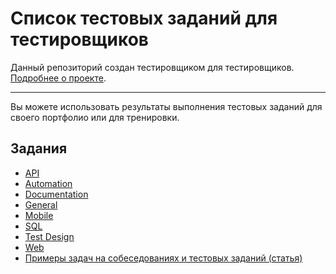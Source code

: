 # Список тестовых заданий для тестировщиков

Данный репозиторий создан тестировщиком для тестировщиков. [Подробнее о проекте](https://rusau.net).

---

Вы можете использовать результаты выполнения тестовых заданий для своего портфолио или для тренировки.


## Задания

* [API](https://github.com/artichokeee/test-assignments/tree/main/Список%20тестовых%20заданий/API)
* [Automation](https://github.com/artichokeee/test-assignments/tree/main/Список%20тестовых%20заданий/Automation)
* [Documentation](https://github.com/artichokeee/test-assignments/tree/main/Список%20тестовых%20заданий/Documentation)
* [General](https://github.com/artichokeee/test-assignments/tree/main/Список%20тестовых%20заданий/General)
* [Mobile](https://github.com/artichokeee/test-assignments/tree/main/Список%20тестовых%20заданий/Mobile)
* [SQL](https://github.com/artichokeee/test-assignments/tree/main/Список%20тестовых%20заданий/SQL)
* [Test Design](https://github.com/artichokeee/test-assignments/tree/main/Список%20тестовых%20заданий/Test%20Design)
* [Web](https://github.com/artichokeee/test-assignments/tree/main/Список%20тестовых%20заданий/Web)
* [Примеры задач на собеседованиях и тестовых заданий (статья)](https://vladislaveremeev.gitbook.io/qa_bible/prakticheskaya-chast/primery-zadach-na-sobesedovaniyakh-i-testovykh-zadanii)
 
